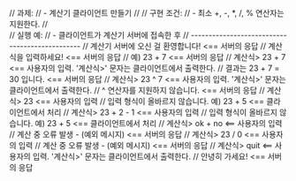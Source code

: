 // 과제:
// - 계산기 클라이언트 만들기
// 
// 구현 조건: 
// - 최소 +, -, *, /, % 연산자는 지원한다.
//  
// 실행 예: 
// - 클라이언트가 계산기 서버에 접속한 후
// -----------------------------------------------
// 계산기 서버에 오신 걸 환영합니다!         <== 서버의 응답 
// 계산식을 입력하세요!                      <== 서버의 응답 
// 예) 23 + 7                                <== 서버의 응답 
// 계산식> 23 + 7                            <== 사용자의 입력. '계산식>' 문자는 클라이언트에서 출력한다. 
// 결과는 23 + 7 = 30 입니다.                <== 서버의 응답 
// 계산식> 23 ^ 7                            <== 사용자의 입력. '계산식>' 문자는 클라이언트에서 출력한다. 
// ^ 연산자를 지원하지 않습니다.             <== 서버의 응답 
// 계산식> 23                                <== 사용자의 입력 
// 입력 형식이 올바르지 않습니다. 예) 23 + 5 <== 클라이언트에서 처리
// 계산식> 23 + 2 - 1                        <== 사용자의 입력 
// 입력 형식이 올바르지 않습니다. 예) 23 + 5 <== 클라이언트에서 처리 
// 계산식> ok + no                           <== 사용자의 입력 
// 계산 중 오류 발생 - (예외 메시지)         <== 서버의 응답 
// 계산식> 23 / 0                            <== 사용자의 입력 
// 계산 중 오류 발생 - (예외 메시지)         <== 서버의 응답 
// 계산식> quit                              <== 사용자의 입력. '계산식>' 문자는 클라이언트에서 출력한다. 
// 안녕히 가세요!                            <== 서버의 응답